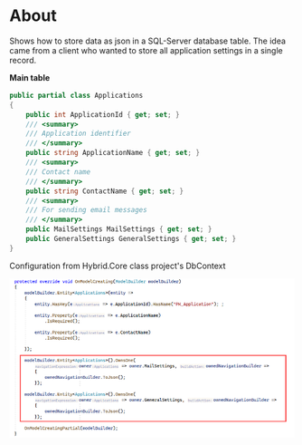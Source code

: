 ﻿# About

Shows how to store data as json in a SQL-Server database table. The idea came from a client who wanted to store all application settings in a single record.

**Main table**

```csharp
public partial class Applications
{
    public int ApplicationId { get; set; }
    /// <summary>
    /// Application identifier
    /// </summary>
    public string ApplicationName { get; set; }
    /// <summary>
    /// Contact name
    /// </summary>
    public string ContactName { get; set; }
    /// <summary>
    /// For sending email messages
    /// </summary>
    public MailSettings MailSettings { get; set; }
    public GeneralSettings GeneralSettings { get; set; }
}
```

Configuration from Hybrid.Core class project's DbContext

![On Model Create](assets/OnModelCreate.png)
